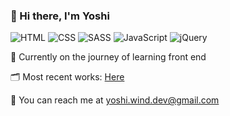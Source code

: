 ### 👋 Hi there, I'm Yoshi 

![HTML](https://img.shields.io/badge/HTML5-E34F26?style=for-the-badge&logo=html5&logoColor=white)
![CSS](https://img.shields.io/badge/CSS3-1572B6?style=for-the-badge&logo=css3&logoColor=white)
![SASS](https://img.shields.io/badge/Sass-CC6699?style=for-the-badge&logo=sass&logoColor=white)
![JavaScript](https://img.shields.io/badge/JavaScript-323330?style=for-the-badge&logo=javascript&logoColor=F7DF1E)
![jQuery](https://img.shields.io/badge/jQuery-0769AD?style=for-the-badge&logo=jquery&logoColor=white)


🌱 Currently on the journey of learning front end


🗂️ Most recent works: [Here](https://github.com/yoshiyyc/hexschool_project#%E5%A4%9A%E9%A0%81%E5%BC%8F%E7%B6%B2%E7%AB%99%E4%BD%9C%E6%A5%AD---multi-pages-website-assignment) 

📮 You can reach me at yoshi.wind.dev@gmail.com 


<!--
**yoshiyyc/yoshiyyc** is a ✨ _special_ ✨ repository because its `README.md` (this file) appears on your GitHub profile.

Here are some ideas to get you started:

- 🔭 I’m currently working on ...
- 🌱 I’m currently learning ...
- 👯 I’m looking to collaborate on ...
- 🤔 I’m looking for help with ...
- 💬 Ask me about ...
- 📫 How to reach me: ...
- 😄 Pronouns: ...
- ⚡ Fun fact: ...
-->
